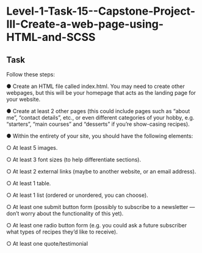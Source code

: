 # Level-1-Task-15--Capstone-Project-III-Create-a-web-page-using-HTML-and-SCSS

## Task

Follow these steps:

● Create an HTML file called index.html. You may need to create other
webpages, but this will be your homepage that acts as the landing page
for your website.

● Create at least 2 other pages (this could include pages such as “about me”,
“contact details”, etc., or even different categories of your hobby, e.g.
“starters”, “main courses” and “desserts” if you’re show-casing recipes).

● Within the entirety of your site, you should have the following elements:

○ At least 5 images.

○ At least 3 font sizes (to help differentiate sections).

○ At least 2 external links (maybe to another website, or an email
address).

○ At least 1 table.

○ At least 1 list (ordered or unordered, you can choose).

○ At least one submit button form (possibly to subscribe to a
newsletter — don’t worry about the functionality of this yet).

○ At least one radio button form (e.g. you could ask a future
subscriber what types of recipes they’d like to receive).

○ At least one quote/testimonial
